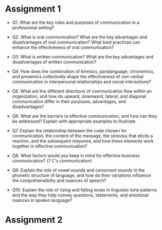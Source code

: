# Assignment 1
* Q1. What are the key roles and purposes of communication in a
professional setting?
* Q2. What is oral communication? What are the key advantages and disadvantages of oral communication? What best practices can enhance the effectiveness of oral communication?
* Q3.  What is written communication? What are the key advantages and disadvantages of written communication?

* Q4. How does the combination of kinesics, paralanguage, chronemics, and proxemics collectively shape the effectiveness of non-verbal communication in interpersonal relationships and social interactions?
* Q5. What are the different directions of communication flow within an organization, and how do upward, downward, lateral, and diagonal communication differ in their purposes, advantages, and disadvantages?
* Q6. What are the barriers to effective communication, and how can they be addressed? Explain with appropriate examples to illustrate.
* Q7. Explain the relationship between the code chosen for communication, the content of the message, the stimulus that elicits a reaction, and the subsequent response, and how these elements work together in effective communication?
* Q8. What factors would you keep in mind for effective business communication? (7 C's communication)
* Q9. Explain the role of vowel sounds and consonant sounds in the phonetic
structure of language, and how do their variations influence the
comprehensibility and nuances of speech?
* Q10. Explain the role of rising and falling tones in linguistic tone patterns
and the way they help convey questions, statements, and emotional nuances in
spoken language?

# Assignment 2






